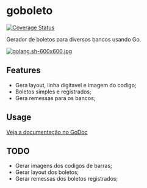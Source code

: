 # goboleto
[![Coverage Status](https://img.shields.io/badge/coverage-20%25-brightgreen.svg)]()

Gerador de boletos para diversos bancos usando Go.

[![golang.sh-600x600.jpg](https://s27.postimg.org/coqxnki9f/golang_sh_600x600.jpg)](https://postimg.org/image/yb5y4lgtr/)

## Features
* Gera layout, linha digitavel e imagem do codigo;
* Boletos simples e registrados;
* Gera remessas para os bancos;

## Usage

[Veja a documentação no GoDoc](https://godoc.org/github.com/kezzbr/goboleto)

## TODO
* Gerar imagens dos codigos de barras;
* Gerar layout dos boletos;
* Gerar remessas dos boletos registrados;

